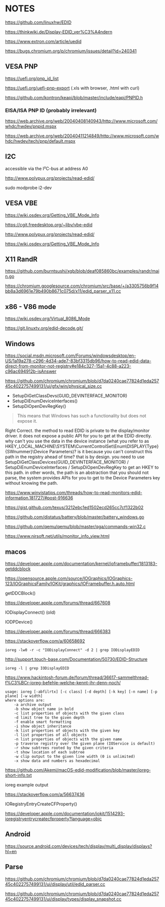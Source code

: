# NOTES
https://github.com/linuxhw/EDID

https://thinkwiki.de/Display-EDID_ver%C3%A4ndern

https://www.extron.com/article/uedid

https://bugs.chromium.org/p/chromium/issues/detail?id=240341

## VESA PNP
https://uefi.org/pnp_id_list

https://uefi.org/uefi-pnp-export (.xls with browser, .html with curl)

https://github.com/kontron/keapi/blob/master/include/eapi/PNPID.h

### EISA/ISA PNP ID (probably irrelevant)
https://web.archive.org/web/20040408140943/http://www.microsoft.com/whdc/hwdev/pnpid.mspx

https://web.archive.org/web/20040411214849/http://www.microsoft.com/whdc/hwdev/tech/pnp/default.mspx

## I2C
accessible via the I²C-bus at address A0

http://www.polypux.org/projects/read-edid/

sudo modprobe i2-dev

## VESA VBE
https://wiki.osdev.org/Getting_VBE_Mode_Info

https://cgit.freedesktop.org/~libv/vbe-edid

http://www.polypux.org/projects/read-edid/

https://wiki.osdev.org/Getting_VBE_Mode_Info

## X11 RandR
https://github.com/burntsushi/xgb/blob/deaf085860bc/examples/randr/main.go

https://chromium.googlesource.com/chromium/src/base/+/a3305756b9f14bb8a3d6961e79b490b8671c075d/x11/edid_parser_x11.cc

## x86 - V86 mode
https://wiki.osdev.org/Virtual_8086_Mode

https://git.linuxtv.org/edid-decode.git/

## Windows
https://social.msdn.microsoft.com/Forums/windowsdesktop/en-US/1a19a278-c296-4d34-ade7-83bf3315db96/how-to-read-edid-data-direct-from-monitor-not-registry#e184c327-15a1-4c88-a223-c96ac694912b-isAnswer

https://github.com/chromium/chromium/blob/d7da0240cae77824d1eda25745c4022757499131/ui/gfx/win/physical_size.cc

* SetupDiGetClassDevs(GUID_DEVINTERFACE_MONITOR)
* SetupDiEnumDeviceInterfaces()
* SetupDiOpenDevRegKey()

> This means that Windows has such a functionality but does not expose it.

Right Correct.
the method to read EDID is private to the display/monitor driver.
it does not expose a public API for you to get at the EDID directly.
why can't you use the data in the device instance (what you refer to as HKEY_LOCAL_MACHINE\SYSTEM\CurrentControlSet\Enum\DISPLAY\{Type}\{SWnummer}\Device Parameters)?
is it because you can't construct this path in the registry ahead of time? that is by design.
you need to use SetupDiGetClassDevices(GUID_DEVINTERFACE_MONITOR) / SetupDiEnumDeviceInterfaces / SetupDiOpenDevRegKey to get an HKEY to this path.
in other words, the path is an abstraction that you should not parse, the system provides APIs for you to get to the Device Parameters key without knowing the path.

https://www.winvistatips.com/threads/how-to-read-monitors-edid-information.181727/#post-916636

https://gist.github.com/texus/3212ebc1ed1502ecd265cc7cf1322b02

https://github.com/distatus/battery/blob/master/battery_windows.go

https://github.com/qemu/qemu/blob/master/qga/commands-win32.c

https://www.nirsoft.net/utils/monitor_info_view.html

## macos
https://developer.apple.com/documentation/kernel/ioframebuffer/1813183-getddcblock

https://opensource.apple.com/source/IOGraphics/IOGraphics-123/IOGraphicsFamily/IOKit/graphics/IOFramebuffer.h.auto.html

getDDCBlock()

https://developer.apple.com/forums/thread/667608

IODisplayConnect() (old)

IODPDevice()

https://developer.apple.com/forums/thread/666383

https://stackoverflow.com/a/60658692

`ioreg -lw0 -r -c "IODisplayConnect" -d 2 | grep IODisplayEDID`

http://support.touch-base.com/Documentation/50730/EDID-Structure

`ioreg -l | grep IODisplayEDID`

https://www.hackintosh-forum.de/forum/thread/36617-sammelthread-f%C3%BCr-ioreg-befehle-welche-kennt-ihr-denn-noch/
```
usage: ioreg [-abfilrtx] [-c class] [-d depth] [-k key] [-n name] [-p plane] [-w width]
where options are:
	-a archive output
	-b show object name in bold
	-c list properties of objects with the given class
	-d limit tree to the given depth
	-f enable smart formatting
	-i show object inheritance
	-k list properties of objects with the given key
	-l list properties of all objects
	-n list properties of objects with the given name
	-p traverse registry over the given plane (IOService is default)
	-r show subtrees rooted by the given criteria
	-t show location of each subtree
	-w clip output to the given line width (0 is unlimited)
	-x show data and numbers as hexadecimal
```

https://github.com/Akemi/macOS-edid-modification/blob/master/ioreg-short-info.txt

ioreg example output

https://stackoverflow.com/a/56637436

IORegistryEntryCreateCFProperty()

https://developer.apple.com/documentation/iokit/1514293-ioregistryentrycreatecfproperty?language=objc

## Android
https://source.android.com/devices/tech/display/multi_display/displays?hl=en

## Parse
https://github.com/chromium/chromium/blob/d7da0240cae77824d1eda25745c4022757499131/ui/display/util/edid_parser.cc

https://github.com/chromium/chromium/blob/d7da0240cae77824d1eda25745c4022757499131/ui/display/types/display_snapshot.cc
